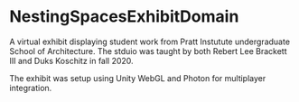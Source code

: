 # NestingSpacesExhibitDomain

A virtual exhibit displaying student work from Pratt Instutute undergraduate School of Architecture. The stduio was taught by both Rebert Lee Brackett III and Duks Koschitz in fall 2020. 

The exhibit was setup using Unity WebGL and Photon for multiplayer integration.
